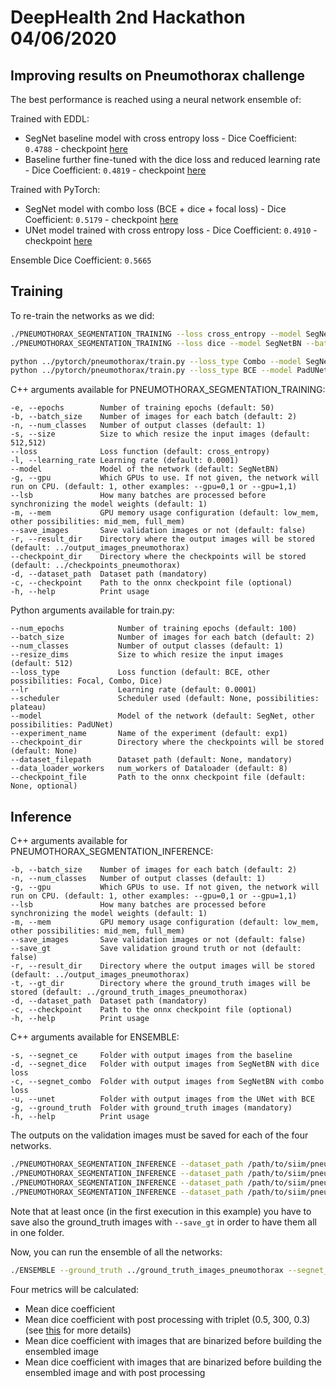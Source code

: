 # DeepHealth 2nd Hackathon 04/06/2020

## Improving results on Pneumothorax challenge

The best performance is reached using a neural network ensemble of:

Trained with EDDL:
- SegNet baseline model with cross entropy loss - Dice Coefficient: `0.4788` - checkpoint [here](https://drive.google.com/uc?id=17aCogcCyBXBnFnFFIQ8-A8J960Remeop&export=download)
- Baseline further fine-tuned with the dice loss and reduced learning rate - Dice Coefficient: `0.4819` - checkpoint [here](https://drive.google.com/uc?id=1CN5-R_4jE5Yn6LFyfx8WnnTKNX7mAV85&export=download)

Trained with PyTorch:
- SegNet model with combo loss (BCE + dice + focal loss) - Dice Coefficient: `0.5179` - checkpoint [here](https://drive.google.com/uc?id=1HhKRiyRMse5y1gjvXnY11moqsdNLAR-B&export=download)
- UNet model trained with cross entropy loss - Dice Coefficient: `0.4910` - checkpoint [here](https://drive.google.com/uc?id=1eCa4sCIA3sDiAd5sE-EM-u8lm-HUFEfY&export=download)

Ensemble Dice Coefficient: `0.5665`

## Training

To re-train the networks as we did:
```bash
./PNEUMOTHORAX_SEGMENTATION_TRAINING --loss cross_entropy --model SegNetBN --batch_size 2 --learning_rate 0.0001 --dataset_path /path/to/siim/pneumothorax.yml --gpu 1 
./PNEUMOTHORAX_SEGMENTATION_TRAINING --loss dice --model SegNetBN --batch_size 2 --learning_rate 0.00001 --dataset_path /path/to/siim/pneumothorax.yml --gpu 1 --checkpoint ../checkpoints_pneumothorax/pneumothorax_model_SegNetBN_loss_cross_entropy_lr_0.0001_size_512_epoch_45.onnx

python ../pytorch/pneumothorax/train.py --loss_type Combo --model SegNet --batch_size 6 --scheduler plateau --lr 0.00001 --experiment_name SegNet_combo --dataset_filepath /path/to/siim/pneumothorax.yml --checkpoint_dir /path/where/you/store/checkpoints/
python ../pytorch/pneumothorax/train.py --loss_type BCE --model PadUNet --batch_size 6 --experiment_name UNet_BCE --dataset_filepath /path/to/siim/pneumothorax.yml --checkpoint_dir /path/where/you/store/checkpoints/
```

C++ arguments available for PNEUMOTHORAX_SEGMENTATION_TRAINING:

```
-e, --epochs        Number of training epochs (default: 50)
-b, --batch_size    Number of images for each batch (default: 2)
-n, --num_classes   Number of output classes (default: 1)
-s, --size          Size to which resize the input images (default: 512,512)
--loss              Loss function (default: cross_entropy)
-l, --learning_rate Learning rate (default: 0.0001)
--model             Model of the network (default: SegNetBN)
-g, --gpu           Which GPUs to use. If not given, the network will run on CPU. (default: 1, other examples: --gpu=0,1 or --gpu=1,1)
--lsb               How many batches are processed before synchronizing the model weights (default: 1)
-m, --mem           GPU memory usage configuration (default: low_mem, other possibilities: mid_mem, full_mem)
--save_images       Save validation images or not (default: false)
-r, --result_dir    Directory where the output images will be stored (default: ../output_images_pneumothorax)
--checkpoint_dir    Directory where the checkpoints will be stored (default: ../checkpoints_pneumothorax)
-d, --dataset_path  Dataset path (mandatory)
-c, --checkpoint    Path to the onnx checkpoint file (optional)
-h, --help          Print usage
```

Python arguments available for train.py:

```
--num_epochs            Number of training epochs (default: 100)
--batch_size            Number of images for each batch (default: 2)
--num_classes           Number of output classes (default: 1)
--resize_dims           Size to which resize the input images (default: 512)
--loss_type             Loss function (default: BCE, other possibilities: Focal, Combo, Dice)
--lr                    Learning rate (default: 0.0001)
--scheduler             Scheduler used (default: None, possibilities: plateau)
--model                 Model of the network (default: SegNet, other possibilities: PadUNet)
--experiment_name       Name of the experiment (default: exp1)
--checkpoint_dir        Directory where the checkpoints will be stored (default: None)
--dataset_filepath      Dataset path (default: None, mandatory)
--data_loader_workers   num_workers of Dataloader (default: 8)
--checkpoint_file       Path to the onnx checkpoint file (default: None, optional)
```

## Inference

C++ arguments available for PNEUMOTHORAX_SEGMENTATION_INFERENCE:

```
-b, --batch_size    Number of images for each batch (default: 2)
-n, --num_classes   Number of output classes (default: 1)
-g, --gpu           Which GPUs to use. If not given, the network will run on CPU. (default: 1, other examples: --gpu=0,1 or --gpu=1,1)
--lsb               How many batches are processed before synchronizing the model weights (default: 1)
-m, --mem           GPU memory usage configuration (default: low_mem, other possibilities: mid_mem, full_mem)
--save_images       Save validation images or not (default: false)
--save_gt           Save validation ground truth or not (default: false)
-r, --result_dir    Directory where the output images will be stored (default: ../output_images_pneumothorax)
-t, --gt_dir        Directory where the ground_truth images will be stored (default: ../ground_truth_images_pneumothorax)
-d, --dataset_path  Dataset path (mandatory)
-c, --checkpoint    Path to the onnx checkpoint file (optional)
-h, --help          Print usage
```

C++ arguments available for ENSEMBLE:

```
-s, --segnet_ce     Folder with output images from the baseline
-d, --segnet_dice   Folder with output images from SegNetBN with dice loss
-c, --segnet_combo  Folder with output images from SegNetBN with combo loss
-u, --unet          Folder with output images from the UNet with BCE
-g, --ground_truth  Folder with ground_truth images (mandatory)
-h, --help          Print usage
```

The outputs on the validation images must be saved for each of the four networks. 
```bash
./PNEUMOTHORAX_SEGMENTATION_INFERENCE --dataset_path /path/to/siim/pneumothorax.yml --checkpoint /path/to/pneumothorax_model_SegNetBN_loss_ce_lr_0.0001_size_512_epoch_45.onnx --save_images --result_dir ../output_images_SegNetBN_loss_ce_lr_0.0001 --save_gt --gpu 1
./PNEUMOTHORAX_SEGMENTATION_INFERENCE --dataset_path /path/to/siim/pneumothorax.yml --checkpoint /path/to/pneumothorax_model_SegNetBN_loss_dice_lr_0.00001_size_512_epoch_64.onnx --save_images --result_dir ../output_images_SegNetBN_loss_dice_lr_0.00001 --gpu 1
./PNEUMOTHORAX_SEGMENTATION_INFERENCE --dataset_path /path/to/siim/pneumothorax.yml --checkpoint /path/to/pneumothorax_model_SegNet_loss_Combo_lr_0.00001_size_512.onnx --save_images --result_dir ../output_images_SegNetBN_loss_combo_lr_0.00001_plateau --gpu 1
./PNEUMOTHORAX_SEGMENTATION_INFERENCE --dataset_path /path/to/siim/pneumothorax.yml --checkpoint /path/to/pneumothorax_model_UNet_loss_BCE_lr_0.0001_size_512.onnx --save_images --result_dir ../output_images_UNetBN_loss_BCE --gpu 1
```
Note that at least once (in the first execution in this example) you have to save also the ground_truth images with `--save_gt` in order to have them all in one folder.

Now, you can run the ensemble of all the networks:
```bash
./ENSEMBLE --ground_truth ../ground_truth_images_pneumothorax --segnet_ce ../output_images_SegNetBN_loss_ce_lr_0.0001 --segnet_dice ../output_images_SegNetBN_loss_dice_lr_0.00001 --segnet_combo ../output_images_SegNetBN_loss_combo_lr_0.00001_plateau --unet ../output_images_UNetBN_loss_BCE
```

Four metrics will be calculated:
- Mean dice coefficient 
- Mean dice coefficient with post processing with triplet (0.5, 300, 0.3) (see [this](https://github.com/sneddy/pneumothorax-segmentation#triplet-scheme-of-inference-and-validation) for more details)
- Mean dice coefficient with images that are binarized before building the ensembled image  
- Mean dice coefficient with images that are binarized before building the ensembled image and with post processing